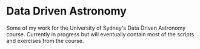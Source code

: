 # Data Driven Astronomy
Some of my work for the University of Sydney's Data Driven Astronomy course. 
Currently in progress but will eventually contain most of the scripts and exercises from the course.
